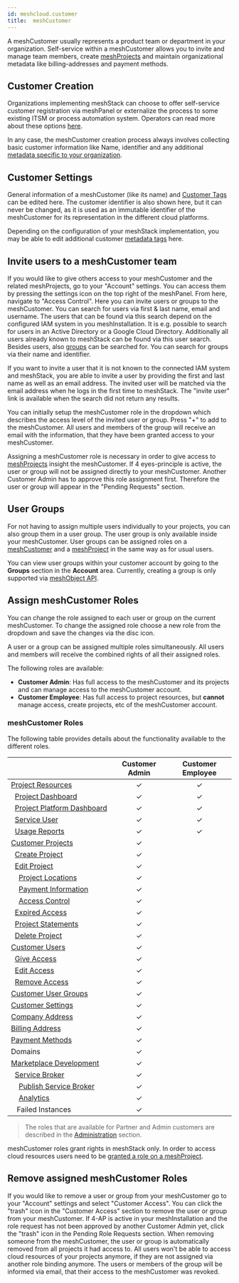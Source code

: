 ```yaml
---
id: meshcloud.customer
title:  meshCustomer
---
```


A meshCustomer usually represents a product team or department in your organization. Self-service within a meshCustomer
allows you to invite and manage team members, create [meshProjects](meshcloud.project.md) and maintain organizational metadata like billing-addresses and payment methods.

## Customer Creation

Organizations implementing meshStack can choose to offer self-service customer registration via meshPanel or externalize
the process to some existing ITSM or process automation system. Operators can read more about these options [here](meshstack.configuration.md#customer-registration).

In any case, the meshCustomer creation process always involves collecting basic customer information like Name, identifier
and any additional [metadata specific to your organization](meshstack.tag-schema.md#customer-tag-schema).

## Customer Settings

General information of a meshCustomer (like its name) and [Customer Tags](meshstack.tag-schema.md#customer-tag-schema) can be edited here. The customer identifier is also shown here, but it can never be changed, as it is used as an immutable identifier of the meshCustomer for its representation in the different cloud platforms.

Depending on the configuration of your meshStack implementation, you may be able to edit additional customer [metadata tags](./meshcloud.tag-schema.md) here.

## Invite users to a meshCustomer team

If you would like to give others access to your meshCustomer and the related meshProjects, go to your "Account" settings.
You can access them by pressing the settings icon on the top right of the meshPanel.
From here, navigate to "Access Control". Here you can invite users or groups to the meshCustomer.
You can search for users via first & last name, email and username. The users that can be found via
this search depend on the configured IAM system in you meshInstallation. It is e.g. possible to search for users in an Active Directory or a Google Cloud Directory. Additionally all users already known to meshStack can be found via this user search. Besides users, also [groups](#user-groups) can be searched for. You can search for groups via their name and identifier.

If you want to invite a user that it is not known to the connected IAM system and meshStack, you are able to invite a user by providing
the first and last name as well as an email address. The invited user will be matched via the email address when he logs in the first time to meshStack.
The "invite user" link is available when the search did not return any results.

You can initially setup the meshCustomer role in the dropdown which describes the access level of the invited user or group.
Press "+" to add to the meshCustomer. All users and members of the group will receive an email with the information,
that they have been granted access to your meshCustomer.

Assigning a meshCustomer role is necessary in order to give access to [meshProjects](meshcloud.project.md) insight the meshCustomer.
If 4 eyes-principle is active, the user or group will not be assigned directly to your meshCustomer. Another Customer Admin has to approve this role assignment first. Therefore the user or group will appear in the "Pending Requests" section.

## User Groups

For not having to assign multiple users individually to your projects, you can also group them in a user group. The user group is only available inside your meshCustomer. User groups can be assigned roles on a [meshCustomer](#invite-users-to-a-meshcustomer-team) and a [meshProject](meshcloud.project.md#access-anagement-on-a-meshproject) in the same way as for usual users.

You can view user groups within your customer account by going to the **Groups** section in the **Account** area.
Currently, creating a group is only supported via [meshObject API](meshstack.api.md).

## Assign meshCustomer Roles

You can change the role assigned to each user or group on the current meshCustomer.
To change the assigned role choose a new role from the dropdown and save the changes via the disc icon.

A user or a group can be assigned multiple roles simultaneously. All users and members will receive the combined rights of all their assigned roles.

The following roles are available:

- **Customer Admin**: Has full access to the meshCustomer and its projects and can manage access to the meshCustomer account.
- **Customer Employee**: Has full access to project resources, but **cannot** manage access, create projects, etc of the meshCustomer account.

### meshCustomer Roles

The following table provides details about the functionality available to the different roles.

|                       | Customer Admin | Customer Employee |
| --------------------- | :---: | :---: |
| [Project&nbsp;Resources](meshcloud.project-resources.md) | &#10003; | &#10003; |
| &nbsp;&nbsp;[Project&nbsp;Dashboard](meshcloud.project-resources.md#project-dashboard) | &#10003; | &#10003; |
| &nbsp;&nbsp;[Project&nbsp;Platform&nbsp;Dashboard](meshcloud.project-resources.md#project-platform-dashboard) | &#10003; | &#10003; |
| &nbsp;&nbsp;[Service&nbsp;User](meshcloud.service-user.md) | &#10003; | &#10003; |
| &nbsp;&nbsp;[Usage Reports](meshcloud.project-metering.md#tenant-usage-report) | &#10003; | &#10003; |
| [Customer&nbsp;Projects](meshcloud.project.md#manage-meshprojects) | &#10003; | |
| &nbsp;&nbsp;[Create&nbsp;Project](meshcloud.project.md#create-a-new-meshproject) | &#10003; | |
| &nbsp;&nbsp;[Edit&nbsp;Project](meshcloud.project.md#manage-meshprojects) | &#10003; | |
| &nbsp;&nbsp;&nbsp;&nbsp;[Project&nbsp;Locations](meshcloud.project.md#add-remove-locations-from-a-meshproject) | &#10003; | |
| &nbsp;&nbsp;&nbsp;&nbsp;[Payment&nbsp;Information](meshcloud.project.md#provide-payment-information-for-meshproject) | &#10003; | |
| &nbsp;&nbsp;&nbsp;&nbsp;[Access&nbsp;Control](meshcloud.project.md#access-control-on-a-meshproject) | &#10003; | |
| &nbsp;&nbsp;[Expired&nbsp;Access](meshcloud.project.md#expiration-of-a-principal-assignment) | &#10003; | |
| &nbsp;&nbsp;[Project&nbsp;Statements](meshcloud.project-metering.md#project-statement) | &#10003; | |
| &nbsp;&nbsp;[Delete&nbsp;Project](meshcloud.project.md#delete-a-meshproject) | &#10003; | |
| [Customer&nbsp;Users](meshcloud.customer.md) | &#10003; | |
| &nbsp;&nbsp;[Give&nbsp;Access](meshcloud.customer.md#invite-users-to-a-meshcustomer-team) | &#10003; | |
| &nbsp;&nbsp;[Edit&nbsp;Access](meshcloud.customer.md#assign-meshcustomer-roles) | &#10003; | |
| &nbsp;&nbsp;[Remove&nbsp;Access](meshcloud.customer.md#remove-assigned-meshcustomer-roles) | &#10003; | |
| [Customer&nbsp;User&nbsp;Groups](meshcloud.customer.md#user-groups) | &#10003; | |
| [Customer&nbsp;Settings](meshcloud.customer.md#customer-settings) | &#10003; | |
| [Company&nbsp;Address](meshcloud.project-metering.md#company-billing-addresses) | &#10003; | |
| [Billing&nbsp;Address](meshcloud.project-metering.md#company-billing-addresses) | &#10003; | |
| [Payment&nbsp;Methods](meshcloud.payment-methods.md) | &#10003; | |
| Domains | &#10003; | |
| [Marketplace&nbsp;Development](meshstack.meshmarketplace.development.md) | &#10003; | |
| &nbsp;&nbsp;[Service&nbsp;Broker](meshstack.meshmarketplace.development.md#how-to-use-it) | &#10003; | |
| &nbsp;&nbsp;&nbsp;&nbsp;[Publish Service Broker](meshstack.meshmarketplace.development.md#publish-your-service-broker) | &#10003; | |
| &nbsp;&nbsp;&nbsp;&nbsp;[Analytics](meshstack.meshmarketplace.development.md#debugging-your-service-broker) | &#10003; | |
| &nbsp;&nbsp;&nbsp;Failed&nbsp;Instances | &#10003; | |

> The roles that are available for Partner and Admin customers are described in the [Administration](administration.index.md) section.

meshCustomer roles grant rights in meshStack only. In order to access cloud resources users need to be [granted a role on a meshProject](meshcloud.project.md#access-control-on-a-meshproject).

## Remove assigned meshCustomer Roles

If you would like to remove a user or group from your meshCustomer go to your "Account" settings and select "Customer Access". You can click the "trash" icon in the "Customer Access" section to remove the user or group from your meshCustomer. If 4-AP is active in your meshInstallation and the role request has not been approved by another Customer Admin yet, click the "trash" icon in the Pending Role Requests section. When removing someone from the meshCustomer, the user or group is automatically removed from all projects it had access to. All users won't be able to access cloud resources of your projects anymore, if they are not assigned via another role binding anymore. The users or members of the group will be informed via email, that their access to the meshCustomer was revoked.
